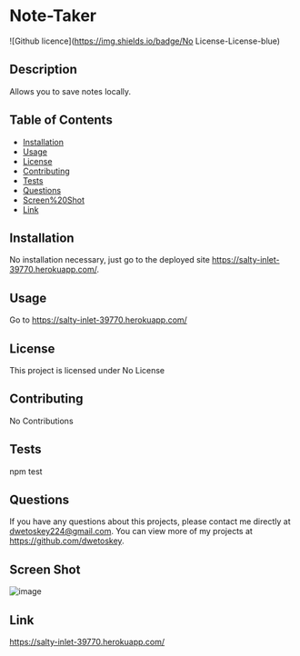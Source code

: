 # Note-Taker
  ![Github licence](https://img.shields.io/badge/No License-License-blue)
  
  ## Description 
  Allows you to save notes locally.
  ## Table of Contents
  * [Installation](#installation)
  * [Usage](#usage)
  * [License](#license)
  * [Contributing](#contributing)
  * [Tests](#tests)
  * [Questions](#questions)
  * [Screen%20Shot](#screen%20shot)
  * [Link](#link)
  
  ## Installation 
  No installation necessary, just go to the deployed site https://salty-inlet-39770.herokuapp.com/.
  ## Usage 
  Go to https://salty-inlet-39770.herokuapp.com/
  ## License 
  This project is licensed under No License
  ## Contributing 
  No Contributions
  ## Tests
  npm test
  ## Questions
  If you have any questions about this projects, please contact me directly at dwetoskey224@gmail.com. You can view more of my projects at https://github.com/dwetoskey.
  ## Screen Shot
  ![image](https://user-images.githubusercontent.com/93551304/158839238-e473806b-1cb8-43eb-8101-23fb5bdcdfa8.png)
  ## Link
  https://salty-inlet-39770.herokuapp.com/
